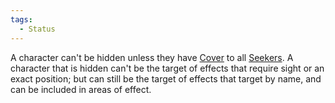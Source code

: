 ```yaml
---  
tags:  
  - Status  
---  
```

A character can't be hidden unless they have [Cover](./Cover.md) to all [Seekers](./Seeker.md). A character that is hidden can't be the target of effects that require sight or an exact position; but can still be the target of effects that target by name, and can be included in areas of effect.